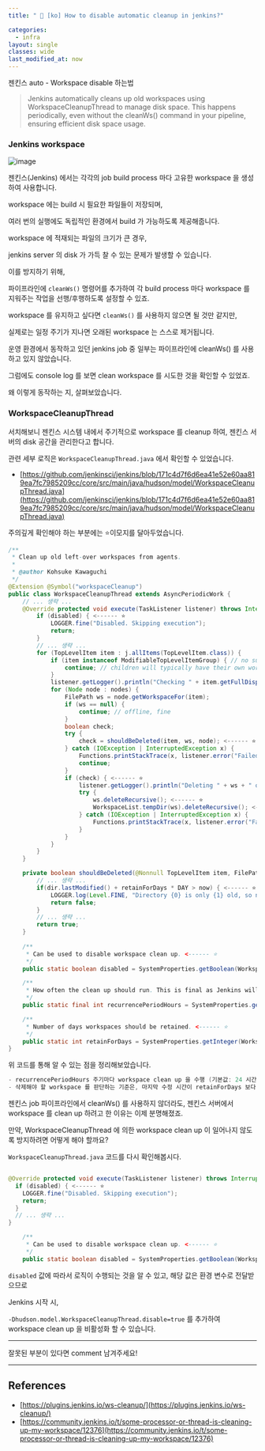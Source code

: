 ```yaml
---
title: " 🧹 [ko] How to disable automatic cleanup in jenkins?"

categories: 
  - infra
layout: single
classes: wide
last_modified_at: now
---
```


젠킨스 auto - Workspace disable 하는법

> Jenkins automatically cleans up old workspaces using WorkspaceCleanupThread to manage disk space.
This happens periodically, even without the cleanWs() command in your pipeline, ensuring efficient disk space usage.

### Jenkins workspace

![image](https://github.com/versatile0010/versatile0010.github.io/assets/96612168/ccd3eced-b456-4dde-9ebd-27941fb3dcb9)

젠킨스(Jenkins) 에서는 각각의 job build process 마다 고유한 workspace 을 생성하여 사용합니다.

workspace 에는 build 시 필요한 파일들이 저장되며,

여러 번의 실행에도 독립적인 환경에서 build 가 가능하도록 제공해줍니다.

workspace 에 적재되는 파일의 크기가 큰 경우,

jenkins server 의 disk 가 가득 찰 수 있는 문제가 발생할 수 있습니다.

이를 방지하기 위해, 

파이프라인에 `cleanWs()` 명령어를 추가하여 각 build process 마다 workspace 를 지워주는 작업을 선행/후행하도록 설정할 수 있죠.

workspace 를 유지하고 싶다면 `cleanWs()` 를 사용하지 않으면 될 것만 같지만,

실제로는 일정 주기가 지나면 오래된 workspace 는 스스로 제거됩니다.


운영 환경에서 동작하고 있던 jenkins job 중 일부는 파이프라인에 cleanWs() 를 사용하고 있지 않았습니다.

그럼에도 console log 를 보면 clean workspace 를 시도한 것을 확인할 수 있었죠.


왜 이렇게 동작하는 지, 살펴보았습니다.

### WorkspaceCleanupThread

서치해보니 젠킨스 시스템 내에서 주기적으로 workspace 를 cleanup 하여, 젠킨스 서버의 disk 공간을 관리한다고 합니다.

관련 세부 로직은 `WorkspaceCleanupThread.java` 에서 확인할 수 있었습니다.

- [https://github.com/jenkinsci/jenkins/blob/171c4d7f6d6ea41e52e60aa819ea7fc7985209cc/core/src/main/java/hudson/model/WorkspaceCleanupThread.java](https://github.com/jenkinsci/jenkins/blob/171c4d7f6d6ea41e52e60aa819ea7fc7985209cc/core/src/main/java/hudson/model/WorkspaceCleanupThread.java)

주의깊게 확인해야 하는 부분에는 ⭐️이모지를 달아두었습니다. 

```java
/**
 * Clean up old left-over workspaces from agents.
 *
 * @author Kohsuke Kawaguchi
 */
@Extension @Symbol("workspaceCleanup")
public class WorkspaceCleanupThread extends AsyncPeriodicWork {
    // ... 생략 ...
    @Override protected void execute(TaskListener listener) throws InterruptedException, IOException {
        if (disabled) { <------ ⭐️
            LOGGER.fine("Disabled. Skipping execution");
            return;
        }
        // ... 생략 ...
        for (TopLevelItem item : j.allItems(TopLevelItem.class)) {
            if (item instanceof ModifiableTopLevelItemGroup) { // no such thing as TopLevelItemGroup, and ItemGroup offers no access to its type parameter
                continue; // children will typically have their own workspaces as subdirectories; probably no real workspace of its own
            }
            listener.getLogger().println("Checking " + item.getFullDisplayName());
            for (Node node : nodes) {
                FilePath ws = node.getWorkspaceFor(item);
                if (ws == null) {
                    continue; // offline, fine
                }
                boolean check;
                try {
                    check = shouldBeDeleted(item, ws, node); <------ ⭐️
                } catch (IOException | InterruptedException x) {
                    Functions.printStackTrace(x, listener.error("Failed to check " + node.getDisplayName()));
                    continue;
                }
                if (check) { <------ ⭐️
                    listener.getLogger().println("Deleting " + ws + " on " + node.getDisplayName());
                    try {
                        ws.deleteRecursive(); <------ ⭐️
                        WorkspaceList.tempDir(ws).deleteRecursive(); <------ ⭐️
                    } catch (IOException | InterruptedException x) {
                        Functions.printStackTrace(x, listener.error("Failed to delete " + ws + " on " + node.getDisplayName()));
                    }
                }
            }
        }
    }

    private boolean shouldBeDeleted(@Nonnull TopLevelItem item, FilePath dir, @Nonnull Node n) throws IOException, InterruptedException {
        // ... 생략 ...
        if(dir.lastModified() + retainForDays * DAY > now) { <------ ⭐️
            LOGGER.log(Level.FINE, "Directory {0} is only {1} old, so not deleting", new Object[] {dir, Util.getTimeSpanString(now-dir.lastModified())});
            return false;
        }
        // ... 생략 ...
        return true;
    }
    
    /**
     * Can be used to disable workspace clean up. <------ ⭐️
     */
    public static boolean disabled = SystemProperties.getBoolean(WorkspaceCleanupThread.class.getName()+".disabled");

    /**
     * How often the clean up should run. This is final as Jenkins will not reflect changes anyway. <------ ⭐️
     */
    public static final int recurrencePeriodHours = SystemProperties.getInteger(WorkspaceCleanupThread.class.getName()+".recurrencePeriodHours", 24);

    /**
     * Number of days workspaces should be retained. <------ ⭐️
     */
    public static int retainForDays = SystemProperties.getInteger(WorkspaceCleanupThread.class.getName()+".retainForDays", 30);
}

```

위 코드를 통해 알 수 있는 점을 정리해보았습니다.

```java
- recurrencePeriodHours 주기마다 workspace clean up 을 수행 (기본값: 24 시간)
- 삭제해야 할 workspace 를 판단하는 기준은, 마지막 수정 시간이 retainForDays 보다 오래되었는지를 체크 (기본값: 30 일)
```

젠킨스 job 파이프라인에서 cleanWs() 를 사용하지 않더라도, 젠킨스 서버에서 workspace 를 clean up 하려고 한 이유는 이제 분명해졌죠.

만약, WorkspaceCleanupThread 에 의한 workspace clean up 이 일어나지 않도록 방지하려면 어떻게 해야 할까요?

`WorkspaceCleanupThread.java` 코드를 다시 확인해봅시다.

```java

@Override protected void execute(TaskListener listener) throws InterruptedException, IOException {
  if (disabled) { <------ ⭐️
    LOGGER.fine("Disabled. Skipping execution");
    return;
  }
  // ... 생략 ...
}

    /**
     * Can be used to disable workspace clean up. <------ ⭐️
     */
    public static boolean disabled = SystemProperties.getBoolean(WorkspaceCleanupThread.class.getName()+".disabled");

```

`disabled` 값에 따라서 로직이 수행되는 것을 알 수 있고, 해당 값은 환경 변수로 전달받으므로

Jenkins 시작 시, 


`-Dhudson.model.WorkspaceCleanupThread.disable=true` 를 추가하여 workspace clean up 을 비활성화 할 수 있습니다.

---

잘못된 부분이 있다면 comment 남겨주세요!

---

## References
- [https://plugins.jenkins.io/ws-cleanup/](https://plugins.jenkins.io/ws-cleanup/)
- [https://community.jenkins.io/t/some-processor-or-thread-is-cleaning-up-my-workspace/12376](https://community.jenkins.io/t/some-processor-or-thread-is-cleaning-up-my-workspace/12376)
